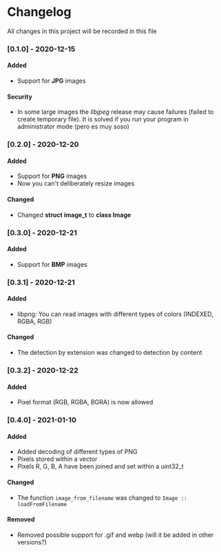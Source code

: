 # Changelog
All changes in this project will be recorded in this file

### [0.1.0] - 2020-12-15
#### Added
-  Support for **JPG** images
#### Security
-  In some large images the *libjpeg* release may cause failures (failed to create temporary file). It is solved if you run your program in administrator mode (pero es muy soso)

### [0.2.0] - 2020-12-20
#### Added
-  Support for **PNG** images
-  Now you can't deliberately resize images
#### Changed
-  Changed **struct image_t** to **class Image**

### [0.3.0] - 2020-12-21
#### Added
-  Support for **BMP** images

### [0.3.1] - 2020-12-21
#### Added
-  libpng: You can read images with different types of colors (INDEXED, RGBA, RGB)
#### Changed
-  The detection by extension was changed to detection by content

### [0.3.2] - 2020-12-22
#### Added
-  Pixel format (RGB, RGBA, BGRA) is now allowed
### [0.4.0] - 2021-01-10
#### Added
-  Added decoding of different types of PNG
-  Pixels stored within a vector
-  Pixels R, G, B, A have been joined and set within a uint32_t
#### Changed
-  The function ```image_from_filename``` was changed to ```Image :: loadFromFilename```
#### Removed
-  Removed possible support for .gif and webp (will it be added in other versions?)